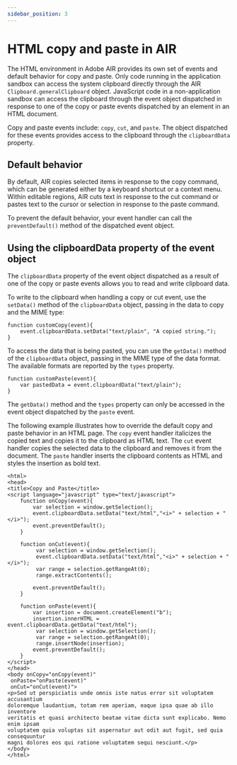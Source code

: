 ```yaml
---
sidebar_position: 3
---
```


# HTML copy and paste in AIR

The HTML environment in Adobe AIR provides its own set of events and default
behavior for copy and paste. Only code running in the application sandbox can
access the system clipboard directly through the AIR
`Clipboard.generalClipboard` object. JavaScript code in a non-application
sandbox can access the clipboard through the event object dispatched in response
to one of the copy or paste events dispatched by an element in an HTML document.

Copy and paste events include: `copy`, `cut`, and `paste`. The object dispatched
for these events provides access to the clipboard through the `clipboardData`
property.

## Default behavior

By default, AIR copies selected items in response to the copy command, which can
be generated either by a keyboard shortcut or a context menu. Within editable
regions, AIR cuts text in response to the cut command or pastes text to the
cursor or selection in response to the paste command.

To prevent the default behavior, your event handler can call the
`preventDefault()` method of the dispatched event object.

## Using the clipboardData property of the event object

The `clipboardData` property of the event object dispatched as a result of one
of the copy or paste events allows you to read and write clipboard data.

To write to the clipboard when handling a copy or cut event, use the `setData()`
method of the `clipboardData` object, passing in the data to copy and the MIME
type:

    function customCopy(event){
    	event.clipboardData.setData("text/plain", "A copied string.");
    }

To access the data that is being pasted, you can use the `getData()` method of
the `clipboardData` object, passing in the MIME type of the data format. The
available formats are reported by the `types` property.

    function customPaste(event){
    	var pastedData = event.clipboardData("text/plain");
    }

The `getData()` method and the `types` property can only be accessed in the
event object dispatched by the `paste` event.

The following example illustrates how to override the default copy and paste
behavior in an HTML page. The `copy` event handler italicizes the copied text
and copies it to the clipboard as HTML text. The `cut` event handler copies the
selected data to the clipboard and removes it from the document. The `paste`
handler inserts the clipboard contents as HTML and styles the insertion as bold
text.

    <html>
    <head>
    <title>Copy and Paste</title>
    <script language="javascript" type="text/javascript">
        function onCopy(event){
            var selection = window.getSelection();
            event.clipboardData.setData("text/html","<i>" + selection + "</i>");
            event.preventDefault();
        }

        function onCut(event){
             var selection = window.getSelection();
             event.clipboardData.setData("text/html","<i>" + selection + "</i>");
             var range = selection.getRangeAt(0);
             range.extractContents();

            event.preventDefault();
        }

        function onPaste(event){
            var insertion = document.createElement("b");
            insertion.innerHTML = event.clipboardData.getData("text/html");
             var selection = window.getSelection();
             var range = selection.getRangeAt(0);
             range.insertNode(insertion);
            event.preventDefault();
        }
    </script>
    </head>
    <body onCopy="onCopy(event)"
     onPaste="onPaste(event)"
     onCut="onCut(event)">
    <p>Sed ut perspiciatis unde omnis iste natus error sit voluptatem accusantium
    doloremque laudantium, totam rem aperiam, eaque ipsa quae ab illo inventore
    veritatis et quasi architecto beatae vitae dicta sunt explicabo. Nemo enim ipsam
    voluptatem quia voluptas sit aspernatur aut odit aut fugit, sed quia consequuntur
    magni dolores eos qui ratione voluptatem sequi nesciunt.</p>
    </body>
    </html>
